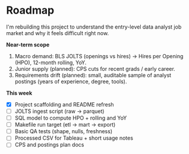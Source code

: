 # Roadmap

I'm rebuilding this project to understand the entry-level data analyst job market and why it feels difficult right now.

**Near-term scope**
1) Macro demand: BLS JOLTS (openings vs hires) → Hires per Opening (HPO), 12-month rolling, YoY.
2) Junior supply (planned): CPS cuts for recent grads / early career.
3) Requirements drift (planned): small, auditable sample of analyst postings (years of experience, degree, tools).

**This week**
- [x] Project scaffolding and README refresh
- [ ] JOLTS ingest script (raw → parquet)
- [ ] SQL model to compute HPO + rolling and YoY
- [ ] Makefile run target (etl → mart → export)
- [ ] Basic QA tests (shape, nulls, freshness)
- [ ] Processed CSV for Tableau + short usage notes
- [ ] CPS and postings plan docs
